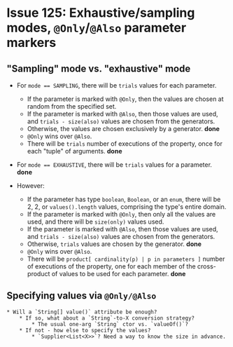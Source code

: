 # Issue 125: Exhaustive/sampling modes, `@Only`/`@Also` parameter markers

## "Sampling" mode vs. "exhaustive" mode

* For `mode == SAMPLING`, there will be `trials` values for each parameter.
   * If the parameter is marked with `@Only`, then the values are chosen
   at random from the specified set.
   * If the parameter is marked with `@Also`, then those values are used,
   and `trials - size(also)` values are chosen from the generators.
   * Otherwise, the values are chosen exclusively by a generator. **done**
   * `@Only` wins over `@Also`.
   * There will be `trials` number of executions of the property, once for
   each "tuple" of arguments. **done**

* For `mode == EXHAUSTIVE`, there will be `trials` values for a parameter.
**done**
* However:
    * If the parameter has type `boolean`, `Boolean`, or an `enum`,
    there will be 2, 2, or `values().length` values, comprising the type's
    entire domain.
    * If the parameter is marked with `@Only`, then only all the values
    are used, and there will be `size(only)` values used.
    * If the parameter is marked with `@Also`, then those values are used,
    and `trials - size(also)` values are chosen from the generators.
    * Otherwise, `trials` values are chosen by the generator. **done**
    * `@Only` wins over `@Also`.
    * There will be `product[ cardinality(p) | p in parameters ]` number
    of executions of the property, one for each member of the cross-product
    of values to be used for each parameter. **done**

## Specifying values via `@Only/@Also`

    * Will a `String[] value()` attribute be enough?
        * If so, what about a `String`-to-X conversion strategy?
            * The usual one-arg `String` ctor vs. `valueOf()`?
        * If not - how else to specify the values?
            * `Supplier<List<X>>`? Need a way to know the size in advance.
